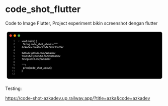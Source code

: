 # code_shot_flutter

Code to Image Flutter, Project experiment bikin screenshot dengan flutter


![Result](/screenshot/result.png)

Testing:

https://code-shot-azkadev.up.railway.app/?title=azka&code=azkadev